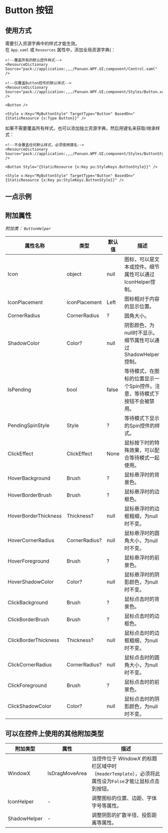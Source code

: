 # Button 按钮

## 使用方式

需要引入资源字典中的样式才能生效。  
在 `App.xaml` 或 `Resources` 属性中，添加全局资源字典(：  
```
<!--覆盖所有的默认控件样式-->
<ResourceDictionary Source="pack://application:,,,/Panuon.WPF.UI;component/Control.xaml" />

<!--仅覆盖Button控件的默认样式-->
<ResourceDictionary Source="pack://application:,,,/Panuon.WPF.UI;component/Styles/Button.xaml" />

<Button />

<Style x:Key="MyButtonStyle" TargetType="Button" BasedOn="{StaticResource {x:Type Button}}" />
```
如果不需要覆盖所有样式，也可以添加独立资源字典，然后用键名来获取/继承样式：
```
<!--不会覆盖任何默认样式，必须使用键名-->
<ResourceDictionary Source="pack://application:,,,/Panuon.WPF.UI;component/Styles/ButtonStyle.xaml />

<Button Style="{StaticResource {x:Key pu:StyleKeys.ButtonStyle}}" />

<Style x:Key="MyButtonStyle" TargetType="Button" BasedOn="{StaticResource {x:Key pu:StyleKeys.ButtonStyle}}" />
```

## 一点示例


## 附加属性

_附加类：_ _`ButtonHelper`_

属性名称|类型|默认值|描述
-|-|-|-
Icon|object|null|图标，可以是文本或控件。细节属性可以通过IconHelper控制。
IconPlacement|IconPlacement|Left|图标相对于内容的显示位置。
CornerRadius|CornerRadius|?|圆角大小。
ShadowColor|Color?|null|阴影颜色，为null时不显示。细节属性可以通过ShadowHelper控制。
IsPending|bool|false|等待模式，在图标的位置显示一个Spin控件。注意，等待模式下按钮不会被禁用。
PendingSpinStyle|Style|?|等待模式下显示的Spin控件的样式。
ClickEffect|ClickEffect|None|鼠标按下时的特殊效果，可以配合等待模式一起使用。
HoverBackground|Brush|?|鼠标悬浮时的背景色。
HoverBorderBrush|Brush|?|鼠标悬浮时的边框色。
HoverBorderThickness|Thickness?|null|鼠标悬浮时的边框粗细，为null时不变。
HoverCornerRadius|CornerRadius?|null|鼠标悬浮时的圆角大小，为null时不变。
HoverForeground|Brush|?|鼠标悬浮时的前景色。
HoverShadowColor|Color?|null|鼠标悬浮时的阴影颜色，为null时不变。
ClickBackground|Brush|?|鼠标点击时的背景色。
ClickBorderBrush|Brush|?|鼠标点击时的边框色。
ClickBorderThickness|Thickness?|null|鼠标点击时的边框粗细，为null时不变。
ClickCornerRadius|CornerRadius?|null|鼠标点击时的圆角大小，为null时不变。
ClickForeground|Brush|?|鼠标点击时的前景色。
ClickShadowColor|Color?|null|鼠标点击时的阴影颜色，为null时不变。

## 可以在控件上使用的其他附加类型

附加类型|属性|描述
-|-|-
WindowX|IsDragMoveArea|当控件位于 _WindowX_ 的标题栏区域中时（`HeaderTemplate`），必须将此属性设为`False`才能让鼠标点击到按钮。
IconHelper|-|调整图标的位置、边距、字体字号等属性。
ShadowHelper|-|调整阴影的扩散半径、投影距离等属性。